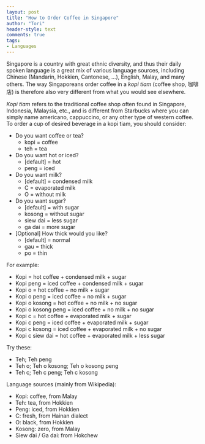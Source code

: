 ```yaml
---
layout: post
title: "How to Order Coffee in Singapore"
author: "Tori"
header-style: text
comments: true
tags: 
- Languages
---
```


Singapore is a country with great ethnic diversity, and thus their daily spoken language is a great mix of various language sources, including Chinese (Mandarin, Hokkien, Cantonese, ...), English, Malay, and many others. The way Singaporeans order coffee in a *kopi tiam* (coffee shop, 咖啡店) is therefore also very different from what you would see elsewhere.

*Kopi tiam* refers to the traditional coffee shop often found in Singapore, Indonesia, Malaysia, etc., and is different from Starbucks where you can simply name americano, cappuccino, or any other type of western coffee. To order a cup of desired beverage in a kopi tiam, you should consider:

- Do you want coffee or tea?
  - kopi = coffee
  - teh = tea
- Do you want hot or iced?
  - [default] = hot
  - peng = iced
- Do you want milk?
  - [default] = condensed milk
  - C = evaporated milk
  - O = without milk
- Do you want sugar?
  - [default] = with sugar
  - kosong = without sugar
  - siew dai = less sugar
  - ga dai = more sugar
- [Optional] How thick would you like?
  - [default] = normal
  - gau = thick
  - po = thin

For example:

- Kopi = hot coffee + condensed milk + sugar
- Kopi peng = iced coffee + condensed milk + sugar
- Kopi o = hot coffee + no milk + sugar
- Kopi o peng = iced coffee + no milk + sugar
- Kopi o kosong = hot coffee + no milk + no sugar
- Kopi o kosong peng = iced coffee + no milk + no sugar
- Kopi c = hot coffee + evaporated milk + sugar
- Kopi c peng = iced coffee + evaporated milk + sugar
- Kopi c kosong = iced coffee + evaporated milk + no sugar
- Kopi c siew dai = hot coffee + evaporated milk + less sugar

Try these:

- Teh; Teh peng
- Teh o; Teh o kosong; Teh o kosong peng
- Teh c; Teh c peng; Teh c kosong

Language sources (mainly from Wikipedia):

- Kopi: coffee, from Malay
- Teh: tea, from Hokkien
- Peng: iced, from Hokkien
- C: fresh, from Hainan dialect
- O: black, from Hokkien
- Kosong: zero, from Malay
- Siew dai / Ga dai: from Hokchew

